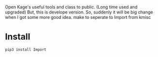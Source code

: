 Open Kage's useful tools and class to public.
(Long time used and upgraded)
But, this is develope version.
So, suddenly it will be big change when I got some more good idea.
make to seperate to Import from kmisc

# Install
```javascript
pip3 install Import
```

